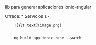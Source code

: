 lib para generar aplicaciones ionic-angular

Ofrece:
    * Servicios
        1.- 

        ![alt text](image.png)


        ng build app-ionic-base --watch